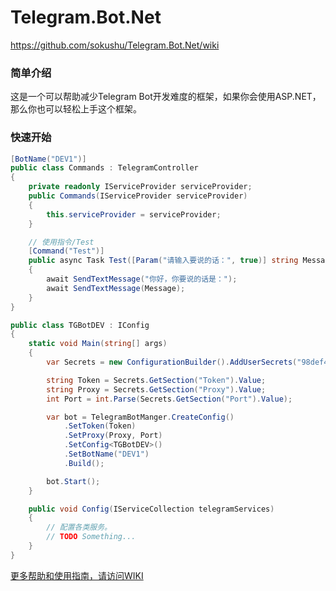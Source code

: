 # Telegram.Bot.Net

https://github.com/sokushu/Telegram.Bot.Net/wiki

### 简单介绍

这是一个可以帮助减少Telegram Bot开发难度的框架，如果你会使用ASP.NET，那么你也可以轻松上手这个框架。

### 快速开始

```csharp
[BotName("DEV1")]
public class Commands : TelegramController
{
    private readonly IServiceProvider serviceProvider;
    public Commands(IServiceProvider serviceProvider)
    {
        this.serviceProvider = serviceProvider;
    }

    // 使用指令/Test
    [Command("Test")]
    public async Task Test([Param("请输入要说的话：", true)] string Message)
    {
        await SendTextMessage("你好，你要说的话是：");
        await SendTextMessage(Message);
    }
}
```

```csharp
public class TGBotDEV : IConfig
{
    static void Main(string[] args)
    {
        var Secrets = new ConfigurationBuilder().AddUserSecrets("98def42c-77dc-41cb-abf6-2c402535f4cb").Build();

        string Token = Secrets.GetSection("Token").Value;
        string Proxy = Secrets.GetSection("Proxy").Value;
        int Port = int.Parse(Secrets.GetSection("Port").Value);

        var bot = TelegramBotManger.CreateConfig()
            .SetToken(Token)
            .SetProxy(Proxy, Port)
            .SetConfig<TGBotDEV>()
            .SetBotName("DEV1")
            .Build();

        bot.Start();
    }

    public void Config(IServiceCollection telegramServices)
    {
        // 配置各类服务。
        // TODO Something...
    }
}
```

[更多帮助和使用指南，请访问WIKI](https://github.com/sokushu/Telegram.Bot.Net/wiki)
